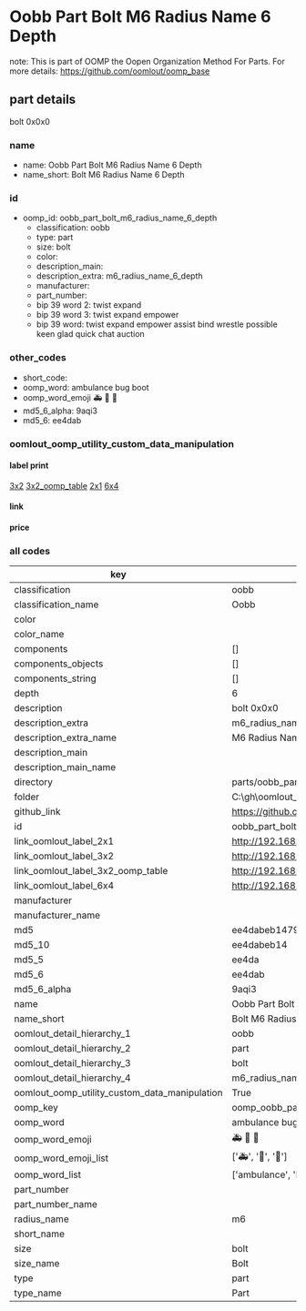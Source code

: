 # Oobb Part Bolt M6 Radius Name 6 Depth  

note: This is part of OOMP the Oopen Organization Method For Parts. For more details: https://github.com/oomlout/oomp_base

##  part details
  



bolt 0x0x0



### name
* name: Oobb Part Bolt M6 Radius Name 6 Depth
* name_short: Bolt M6 Radius Name 6 Depth
### id
* oomp_id: oobb_part_bolt_m6_radius_name_6_depth
  * classification: oobb
  * type: part
  * size: bolt
  * color: 
  * description_main: 
  * description_extra: m6_radius_name_6_depth
  * manufacturer: 
  * part_number: 
  * bip 39 word 2: twist expand
  * bip 39 word 3: twist expand empower
  * bip 39 word: twist expand empower assist bind wrestle possible keen glad quick chat auction

### other_codes
* short_code: 
* oomp_word: ambulance bug boot
* oomp_word_emoji :ambulance: :bug: :boot:
* md5_6_alpha: 9aqi3
* md5_6: ee4dab






### oomlout_oomp_utility_custom_data_manipulation
#### label print
[3x2](http://192.168.1.245:1112/?label=oomp%209aqi3)
[3x2_oomp_table](http://192.168.1.108:1112/?label=oomp%209aqi3)
[2x1](http://192.168.1.242:1112/?label=oomp%209aqi3)
[6x4](http://192.168.1.55:1112/?label=oomp%209aqi3)    

#### link

                              

#### price







### all codes 
| key | value |  
| --- | --- |  
| classification | oobb |  
| classification_name | Oobb |  
| color |  |  
| color_name |  |  
| components | [] |  
| components_objects | [] |  
| components_string | [] |  
| depth | 6 |  
| description | bolt 0x0x0 |  
| description_extra | m6_radius_name_6_depth |  
| description_extra_name | M6 Radius Name 6 Depth |  
| description_main |  |  
| description_main_name |  |  
| directory | parts/oobb_part_bolt_m6_radius_name_6_depth |  
| folder | C:\gh\oomlout_oobb_version_4_generated_parts\parts\oobb_part_bolt_m6_radius_name_6_depth |  
| github_link | https://github.com/oomlout/oomlout_oomp_part_src/tree/main/parts/oobb_part_bolt_m6_radius_name_6_depth |  
| id | oobb_part_bolt_m6_radius_name_6_depth |  
| link_oomlout_label_2x1 | http://192.168.1.242:1112/?label=oomp%209aqi3 |  
| link_oomlout_label_3x2 | http://192.168.1.245:1112/?label=oomp%209aqi3 |  
| link_oomlout_label_3x2_oomp_table | http://192.168.1.108:1112/?label=oomp%209aqi3 |  
| link_oomlout_label_6x4 | http://192.168.1.55:1112/?label=oomp%209aqi3 |  
| manufacturer |  |  
| manufacturer_name |  |  
| md5 | ee4dabeb1479b513f90b20dc92140f5c |  
| md5_10 | ee4dabeb14 |  
| md5_5 | ee4da |  
| md5_6 | ee4dab |  
| md5_6_alpha | 9aqi3 |  
| name | Oobb Part Bolt M6 Radius Name 6 Depth |  
| name_short | Bolt M6 Radius Name 6 Depth |  
| oomlout_detail_hierarchy_1 | oobb |  
| oomlout_detail_hierarchy_2 | part |  
| oomlout_detail_hierarchy_3 | bolt |  
| oomlout_detail_hierarchy_4 | m6_radius_name_6_depth |  
| oomlout_oomp_utility_custom_data_manipulation | True |  
| oomp_key | oomp_oobb_part_bolt_m6_radius_name_6_depth |  
| oomp_word | ambulance bug boot |  
| oomp_word_emoji | :ambulance: :bug: :boot: |  
| oomp_word_emoji_list | [':ambulance:', ':bug:', ':boot:'] |  
| oomp_word_list | ['ambulance', 'bug', 'boot'] |  
| part_number |  |  
| part_number_name |  |  
| radius_name | m6 |  
| short_name |  |  
| size | bolt |  
| size_name | Bolt |  
| type | part |  
| type_name | Part |  
